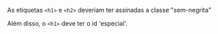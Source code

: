 As etiquetas `<h1>` e `<h2>` deveriam ter assinadas a classe "sem-negrita"

Além disso, o `<h1>` deve ter o id 'especial'.